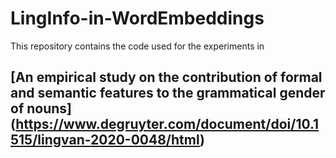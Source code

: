 # LingInfo-in-WordEmbeddings

This repository contains the code used for the experiments in 
## [An empirical study on the contribution of formal and semantic features to the grammatical gender of nouns] (https://www.degruyter.com/document/doi/10.1515/lingvan-2020-0048/html)
